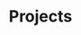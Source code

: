 ---
title: Projects

# View.
#   1 = List
#   2 = Compact
#   3 = Card
#   4 = Citation
view: article-grid

---